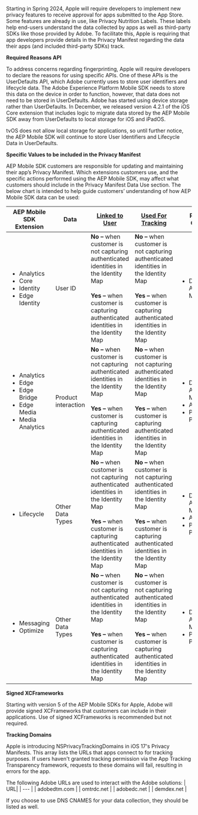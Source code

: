 Starting in Spring 2024, Apple will require developers to implement new privacy features to receive approval for apps submitted to the App Store. Some features are already in use, like Privacy Nutrition Labels. These labels help end-users understand the data collected by apps as well as third-party SDKs like those provided by Adobe. To facilitate this, Apple is requiring that app developers provide details in the Privacy Manifest regarding the data their apps (and included third-party SDKs) track.

**Required Reasons API**

To address concerns regarding fingerprinting, Apple will require developers to declare the reasons for using specific APIs. One of these APIs is the UserDefaults API, which Adobe currently uses to store user identifiers and lifecycle data. The Adobe Experience Platform Mobile SDK needs to store this data on the device in order to function, however, that data does not need to be stored in UserDefaults. Adobe has started using device storage rather than UserDefaults. In December, we released version 4.2.1 of the iOS Core extension that includes logic to migrate data stored by the AEP Mobile SDK away from UserDefaults to local storage for iOS and iPadOS.

<InlineAlert variant="info" slots="text"/>

tvOS does not allow local storage for applications, so until further notice, the AEP Mobile SDK will continue to store User Identifiers and Lifecycle Data in UserDefaults.

**Specific Values to be included in the Privacy Manifest**

AEP Mobile SDK customers are responsible for updating and maintaining their app’s Privacy Manifest. Which extensions customers use, and the specific actions performed using the AEP Mobile SDK, may affect what customers should include in the Privacy Manifest Data Use section. The below chart is intended to help guide customers’ understanding of how AEP Mobile SDK data can be used:

| **AEP Mobile SDK Extension** | **Data** | [**Linked to User**](https://developer.apple.com/app-store/app-privacy-details/#linked-data) | [**Used For Tracking**](https://developer.apple.com/app-store/app-privacy-details/#user-tracking) | **Reason for Collection** |
| --- | --- | --- | --- | --- |
| <ul><li>Analytics</li><li>Core</li><li>Identity</li><li>Edge Identity</li></ul> | User ID | **No –** when customer is not capturing authenticated identities in the Identity Map<br/><br/>**Yes** **–** when customer is capturing authenticated identities in the Identity Map | **No –** when customer is not capturing authenticated identities in the Identity Map</br></br>**Yes** **–** when customer is capturing authenticated identities in the Identity Map | <ul><li>Developer’s Advertising or Marketing</li></ul> |
| <ul><li>Analytics</li><li>Edge</li><li>Edge Bridge</li><li>Edge Media</li><li>Media Analytics</li></ul> | Product interaction | **No –** when customer is not capturing authenticated identities in the Identity Map</br></br>**Yes** **–** when customer is capturing authenticated identities in the Identity Map | **No –** when customer is not capturing authenticated identities in the Identity Map</br></br>**Yes** **–** when customer is capturing authenticated identities in the Identity Map | <ul><li>Developer’s Advertising or Marketing</li><li>Analytics</li><li>Product Personalization</li></ul> |
| <ul><li>Lifecycle</li></ul> | Other Data Types | **No –** when customer is not capturing authenticated identities in the Identity Map</br></br>**Yes** **–** when customer is capturing authenticated identities in the Identity Map | **No –** when customer is not capturing authenticated identities in the Identity Map</br></br>**Yes** **–** when customer is capturing authenticated identities in the Identity Map | <ul><li>Developer’s Advertising or Marketing</li><li>Analytics</li><li>Product Personalization</li></ul> |
| <ul><li>Messaging</li><li>Optimize</li></ul> | Other Data Types | **No –** when customer is not capturing authenticated identities in the Identity Map</br></br>**Yes** **–** when customer is capturing authenticated identities in the Identity Map | **No –** when customer is not capturing authenticated identities in the Identity Map</br></br>**Yes** **–** when customer is capturing authenticated identities in the Identity Map | <ul><li>Developer’s Advertising or Marketing</li><li>Product Personalization</li></ul> |

**Signed XCFrameworks**

Starting with version 5 of the AEP Mobile SDKs for Apple, Adobe will provide signed XCFrameworks that customers can include in their applications. Use of signed XCFrameworks is recommended but not required.

**Tracking Domains**

Apple is introducing NSPrivacyTrackingDomains in iOS 17's Privacy Manifests. This array lists the URLs that apps connect to for tracking purposes. If users haven't granted tracking permission via the App Tracking Transparency framework, requests to these domains will fail, resulting in errors for the app. 

The following Adobe URLs are used to interact with the Adobe solutions:
| URL|
| --- |
| adobedtm.com |
| omtrdc.net |
| adobedc.net |
| demdex.net |

<InlineAlert variant="info" slots="text"/>

If you choose to use DNS CNAMES for your data collection, they should be listed as well.
